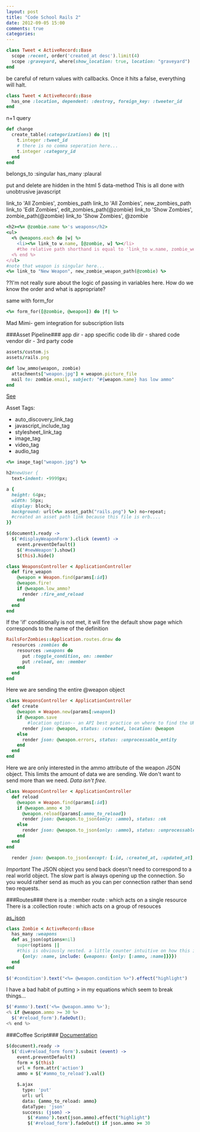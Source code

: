 ```yaml
---
layout: post
title: "Code School Rails 2"
date: 2012-09-05 15:00
comments: true
categories: 
---
```


```ruby Scopes
class Tweet < ActiveRecord::Base
  scope :recent, order('created_at desc').limit(4)
  scope :graveyard, where(show_location: true, location: "graveyard")
end
```

be careful of return values with callbacks. Once it hits a false, everything will halt.

```ruby Foreign Key Options
class Tweet < ActiveRecord::Base
  has_one :location, dependent: :destroy, foreign_key: :tweeter_id
end
```

n+1 query

```ruby Migration syntax
def change
  create_table(:categorizations) do |t|
    t.integer :tweet_id
    # there is no comma seperation here...
    t.integer :category_id
  end
end
```

belongs_to :singular
has_many :plaural

put and delete are hidden in the html 5 data-method 
This is all done with unobtrusive javascript

link_to 'All Zombies', zombies_path
link_to 'All Zombies', new_zombies_path
link_to 'Edit Zombies', edit_zombies_path(@zombie)
link_to 'Show Zombies', zombie_path(@zombie)
link_to 'Show Zombies', @zombie

```ruby
<h2><%= @zombie.name %>'s weapons</h2>
<ul>
  <% @weapons.each do |w| %>
    <li><%= link_to w.name, [@zombie, w] %></li>
    #the relative path shorthand is equal to 'link_to w.name, zombie_weapon_path(@zombie, w)'
  <% end %>
</ul>
#note that weapon is singular here...
<%= link_to "New Weapon", new_zombie_weapon_path(@zombie) %>
```
??I'm not really sure about the logic of passing in variables here. How do we know the order and what is appropriate?

same with form_for
```ruby
<%= form_for([@zombie, @weapon]) do |f| %>
```

Mad Mimi- gem integration for subscription lists

###Asset Pipeline###
app dir - app specific code
lib dir - shared code
vendor dir - 3rd party code

```ruby Call with assets-- it will check all the directories
assets/custom.js
assets/rails.png 
```

```ruby
def low_ammo(weapon, zombie)
  attachments["weapon.jpg"] = weapon.picture_file
  mail to: zombie.email, subject: "#{weapon.name} has low ammo"
end
```
[See](http://guides.rubyonrails.org/action_mailer_basics.html#sending-emails-with-attachments)

Asset Tags:
- auto_discovery_link_tag
- javascript_include_tag
- stylesheet_link_tag
- image_tag
- video_tag
- audio_tag
```ruby e.g.
<%= image_tag("weapon.jpg") %>
```

```ruby StyleSheet- referencing an image
h2#newUser {
  text-indent: -9999px; 

a {
  height: 64px;
  width: 50px;
  display: block;
  background: url(<%= asset_path("rails.png") %>) no-repeat;
  #created an asset path link because this file is erb....
}}
```

```coffeescript Syntax
$(document).ready ->
  $('#displayWeaponForm').click (event) ->
    event.preventDefault()
    $('#newWeapon').show()
    $(this).hide()
```

```ruby in the controller
class WeaponsController < ApplicationController
  def fire_weapon
    @weapon = Weapon.find(params[:id]) 
    @weapon.fire!
    if @weapon.low_ammo?
      render :fire_and_reload
    end
  end
end
```
If the 'if' conditionally is not met, it will fire the default show page which corresponds to the name of the definition

```ruby Custom Resource Routes
RailsForZombies::Application.routes.draw do
  resources :zombies do
    resources :weapons do
      put :toggle_condition, on: :member
      put :reload, on: :member
    end
  end
end
```
Here we are sending the entire @weapon object
```ruby Rendering JSON and options
class WeaponsController < ApplicationController 
  def create
    @weapon = Weapon.new(params[:weapon]) 
    if @weapon.save
    	#location option-- an API best practice on where to find the URL of the resource
      render json: @weapon, status: :created, location: @weapon
    else
      render json: @weapon.errors, status: :unprocessable_entity
    end
  end 
end
```
Here we are only interested in the ammo attribute of the weapon JSON object. This limits the amount of data we are sending. We don't want to send more than we need. *Data isn't free.*
```ruby Json with Options
class WeaponsController < ApplicationController
  def reload
    @weapon = Weapon.find(params[:id])
    if @weapon.ammo < 30
      @weapon.reload(params[:ammo_to_reload])
      render json: @weapon.to_json(only: :ammo), status: :ok
    else
      render json: @weapon.to_json(only: :ammo), status: :unprocessable_entity
    end
  end
end
```

```ruby More JSON options in the controller
  render json: @weapon.to_json(except: [:id, :created_at, :updated_at], include: :zombie)
```
*Important*
The JSON object you send back doesn't need to correspond to a real world object. The slow part is always opening up the connection. So you would rather send as much as you can per connection rather than send two requests.

###Routes###
there is a :member route
:  which acts on a single resource
There is a :collection route
:  which acts on a group of resouces

[as_json](http://api.rubyonrails.org/classes/ActiveModel/Serializers/JSON.html#method-i-as_json)
```ruby Nested Options in the Model
class Zombie < ActiveRecord::Base
  has_many :weapons
  def as_json(options=nil)
    super(options ||
    #this is obviously nested. a little counter intuitive on how this is set up
      {only: :name, include: {weapons: {only: [:ammo, :name]}}})
  end 
end
```

```javascript
$('#condition').text("<%= @weapon.condition %>").effect("highlight")
```

I have a bad habit of putting > in my equations which seem to break things...
```javascript
$('#ammo').text('<%= @weapon.ammo %>'); 
<% if @weapon.ammo >= 30 %>
  $('#reload_form').fadeOut(); 
<% end %>
```

###Coffee Script###
[Documentation](http://jashkenas.github.com/coffee-script/)
```coffeescript
$(document).ready ->  
  $('div#reload_form form').submit (event) -> 
    event.preventDefault()
    form = $(this)
    url = form.attr('action')
    ammo = $('#ammo_to_reload').val()

    $.ajax
      type: 'put'
      url: url
      data: {ammo_to_reload: ammo} 
      dataType: 'json'
      success: (json) ->
        $('#ammo').text(json.ammo).effect("highlight")
        $('#reload_form').fadeOut() if json.ammo >= 30
```

